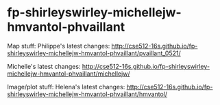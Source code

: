 # fp-shirleyswirley-michellejw-hmvantol-phvaillant

Map stuff:
Philippe's latest changes:
http://cse512-16s.github.io/fp-shirleyswirley-michellejw-hmvantol-phvaillant/pvaillant_0521/

Michelle's latest changes:
http://cse512-16s.github.io/fp-shirleyswirley-michellejw-hmvantol-phvaillant/michellejw/


Image/plot stuff:
Helena's latest changes:
http://cse512-16s.github.io/fp-shirleyswirley-michellejw-hmvantol-phvaillant/hmvantol/

